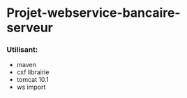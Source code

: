 # Projet-webservice-bancaire-serveur
### Utilisant:
- maven
- cxf librairie
- tomcat 10.1
- ws import
